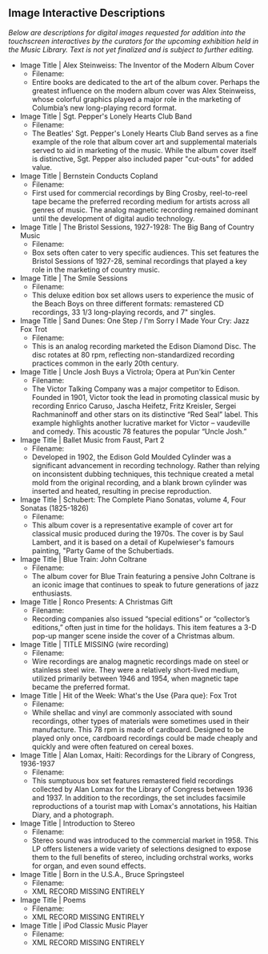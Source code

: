 ## Image Interactive Descriptions

_Below are descriptions for digital images requested for addition into the touchscreen interactives by the curators for the 
upcoming exhibition held in the Music Library. Text is not yet finalized and is subject to further editing._

* Image Title | Alex Steinweiss: The Inventor of the Modern Album Cover
  * Filename: 
  * Entire books are dedicated to the art of the album cover. Perhaps the greatest influence on the modern album cover was Alex Steinweiss, whose colorful graphics played a major role in the marketing of Columbia’s new long-playing record format.
* Image Title | Sgt. Pepper's Lonely Hearts Club Band
  * Filename: 
  * The Beatles' Sgt. Pepper's Lonely Hearts Club Band serves as a fine example of the role that album cover art and supplemental materials served to aid in marketing of the music. While the album cover itself is distinctive, Sgt. Pepper also included paper "cut-outs" for added value.
* Image Title | Bernstein Conducts Copland
  * Filename:
  * First used for commercial recordings by Bing Crosby, reel-to-reel tape became the preferred recording medium for artists across all genres of music. The analog magnetic recording remained dominant until the development of digital audio technology.
* Image Title | The Bristol Sessions, 1927-1928: The Big Bang of Country Music
  * Filename:
  * Box sets often cater to very specific audiences. This set features the Bristol Sessions of 1927-28, seminal recordings that played a key role in the marketing of country music.
* Image Title | The Smile Sessions
  * Filename:
  * This deluxe edition box set allows users to experience the music of the Beach Boys on three different formats: remastered CD recordings, 33 1/3 long-playing records, and 7" singles.
* Image Title | Sand Dunes: One Step / I'm Sorry I Made Your Cry: Jazz Fox Trot
  * Filename:
  * This is an analog recording marketed the Edison Diamond Disc. The disc rotates at 80 rpm, reflecting non-standardized recording practices common in the early 20th century.
* Image Title | Uncle Josh Buys a Victrola; Opera at Pun'kin Center
  * Filename:
  * The Victor Talking Company was a major competitor to Edison. Founded in 1901, Victor took the lead in promoting classical music by recording Enrico Caruso, Jascha Heifetz, Fritz Kreisler, Sergei Rachmaninoff and other stars on its distinctive “Red Seal” label. This example highlights another lucrative market for Victor – vaudeville and comedy. This acoustic 78 features the popular “Uncle Josh.”
* Image Title | Ballet Music from Faust, Part 2
  * Filename:
  * Developed in 1902, the Edison Gold Moulded Cylinder was a significant advancement in recording technology. Rather than relying on inconsistent dubbing techniques, this technique created a metal mold from the original recording, and a blank brown cylinder was inserted and heated, resulting in precise reproduction.
* Image Title | Schubert: The Complete Piano Sonatas, volume 4, Four Sonatas (1825-1826)
  * Filename:
  * This album cover is a representative example of cover art for classical music produced during the 1970s. The cover is by Saul Lambert, and it is based on a detail of Kupelwieser's famours painting, "Party Game of the Schubertiads.
* Image Title | Blue Train: John Coltrane
  * Filename:
  * The album cover for Blue Train featuring a pensive John Coltrane is an iconic image that continues to speak to future generations of jazz enthusiasts.
* Image Title | Ronco Presents: A Christmas Gift
  * Filename:
  * Recording companies also issued “special editions” or “collector’s editions,” often just in time for the holidays. This item features a 3-D pop-up manger scene inside the cover of a Christmas album.
* Image Title | TITLE MISSING (wire recording)
  * Filename:
  * Wire recordings are analog magnetic recordings made on steel or stainless steel wire. They were a relatively short-lived medium, utilized primarily between 1946 and 1954, when magnetic tape became the preferred format.
* Image Title | Hit of the Week: What's the Use {Para que}: Fox Trot
  * Filename: 
  * While shellac and vinyl are commonly associated with sound recordings, other types of materials were sometimes used in their manufacture. This 78 rpm is made of cardboard. Designed to be played only once, cardboard recordings could be made cheaply and quickly and were often featured on cereal boxes.
* Image Title | Alan Lomax, Haiti: Recordings for the Library of Congress, 1936-1937
  * Filename:
  * This sumptuous box set features remastered field recordings collected by Alan Lomax for the Library of Congress between 1936 and 1937. In addition to the recordings, the set includes facsimile reproductions of a tourist map with Lomax's annotations, his Haitian Diary, and a photograph.
 * Image Title | Introduction to Stereo
   * Filename:
   * Stereo sound was introduced to the commercial market in 1958. This LP offers listeners a wide variety of selections designed to expose them to the full benefits of stereo, including orchstral works, works for organ, and even sound effects.
 * Image Title | Born in the U.S.A., Bruce Springsteel
   * Filename: 
   * XML RECORD MISSING ENTIRELY
 * Image Title | Poems
   * Filename:
   * XML RECORD MISSING ENTIRELY
 * Image Title | iPod Classic Music Player
   * Filename:
   * XML RECORD MISSING ENTIRELY
